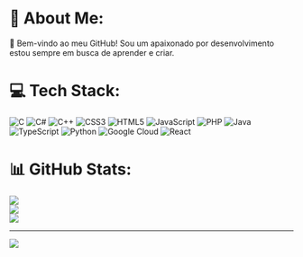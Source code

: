 # 💫 About Me:
👋 Bem-vindo ao meu GitHub! Sou um apaixonado por desenvolvimento estou sempre em busca de aprender e criar.<br>


# 💻 Tech Stack:
![C](https://img.shields.io/badge/c-%2300599C.svg?style=for-the-badge&logo=c&logoColor=white) ![C#](https://img.shields.io/badge/c%23-%23239120.svg?style=for-the-badge&logo=c-sharp&logoColor=white) ![C++](https://img.shields.io/badge/c++-%2300599C.svg?style=for-the-badge&logo=c%2B%2B&logoColor=white) ![CSS3](https://img.shields.io/badge/css3-%231572B6.svg?style=for-the-badge&logo=css3&logoColor=white) ![HTML5](https://img.shields.io/badge/html5-%23E34F26.svg?style=for-the-badge&logo=html5&logoColor=white) ![JavaScript](https://img.shields.io/badge/javascript-%23323330.svg?style=for-the-badge&logo=javascript&logoColor=%23F7DF1E) ![PHP](https://img.shields.io/badge/php-%23777BB4.svg?style=for-the-badge&logo=php&logoColor=white) ![Java](https://img.shields.io/badge/java-%23ED8B00.svg?style=for-the-badge&logo=openjdk&logoColor=white) ![TypeScript](https://img.shields.io/badge/typescript-%23007ACC.svg?style=for-the-badge&logo=typescript&logoColor=white) ![Python](https://img.shields.io/badge/python-3670A0?style=for-the-badge&logo=python&logoColor=ffdd54) ![Google Cloud](https://img.shields.io/badge/GoogleCloud-%234285F4.svg?style=for-the-badge&logo=google-cloud&logoColor=white) ![React](https://img.shields.io/badge/react-%2320232a.svg?style=for-the-badge&logo=react&logoColor=%2361DAFB)
# 📊 GitHub Stats:
![](https://github-readme-stats.vercel.app/api?username=-MatheusAlcn&theme=dark&hide_border=false&include_all_commits=false&count_private=false)<br/>
![](https://github-readme-streak-stats.herokuapp.com/?user=-MatheusAlcn&theme=dark&hide_border=false)<br/>
![](https://github-readme-stats.vercel.app/api/top-langs/?username=-MatheusAlcn&theme=dark&hide_border=false&include_all_commits=false&count_private=false&layout=compact)

---
[![](https://visitcount.itsvg.in/api?id=-MatheusAlcn&icon=1&color=12)](https://visitcount.itsvg.in)

<!-- Proudly created with GPRM ( https://gprm.itsvg.in ) -->